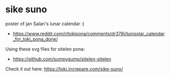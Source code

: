 # sike suno
 poster of jan Salan's lunar calendar :)

* https://www.reddit.com/r/tokipona/comments/dr378j/lunisolar_calendar_for_toki_pona_done/

Using these svg files for sitelen pona:

* https://github.com/sumpygump/sitelen-sitelen

Check it out here:
https://toki.increpare.com/sike-suno/
